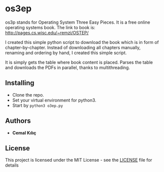 # os3ep 

os3p stands for Operating System Three Easy Pieces. It is a free online
operating systems book. The link to book is: http://pages.cs.wisc.edu/~remzi/OSTEP/

I created this simple python script to download the book which is in form of
chapter-by-chapter. Instead of downloading all chapters manually, renaming and
ordering by hand, I created this simple script.

It is simply gets the table where book content is placed. Parses the table and downloads the PDFs in parallel, thanks to multithreading.

## Installing

* Clone the repo.
* Set your virtual environment for python3.
* Start by ```python3 o3ep.py```


## Authors

* **Cemal Kılıç**

## License

This project is licensed under the MIT License - see the [LICENSE](LICENSE) file for details

